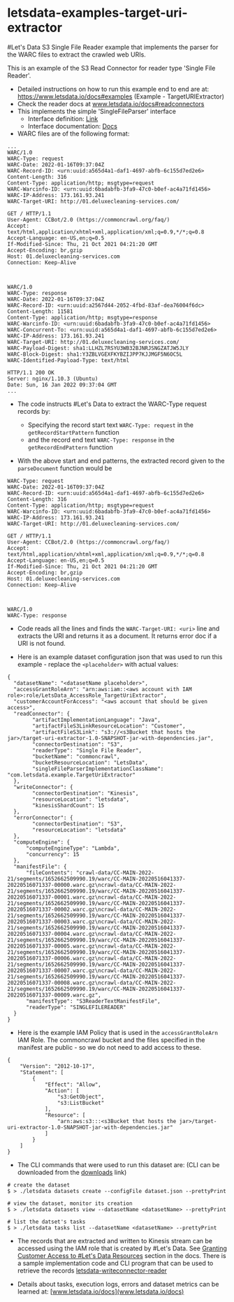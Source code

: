 # letsdata-examples-target-uri-extractor
#Let's Data S3 Single File Reader example that implements the parser for the WARC files to extract the crawled web URIs.

This is an example of the S3 Read Connector for reader type 'Single File Reader'. 

* Detailed instructions on how to run this example end to end are at: https://www.letsdata.io/docs#examples (Example - TargetURIExtractor)
* Check the reader docs at www.letsdata.io/docs#readconnectors
* This implements the simple 'SingleFileParser' interface 
  * Interface definition: [Link](https://github.com/lets-data/letsdata-data-interface/blob/main/src/main/java/com/resonance/letsdata/data/readers/interfaces/parsers/SingleFileParser.java)
  * Interface documentation: [Docs](https://www.letsdata.io/docs#sdkinterface)
* WARC files are of the following format: 
```
...
WARC/1.0
WARC-Type: request
WARC-Date: 2022-01-16T09:37:04Z
WARC-Record-ID: <urn:uuid:a565d4a1-daf1-4697-abfb-6c155d7ed2e6>
Content-Length: 316
Content-Type: application/http; msgtype=request
WARC-Warcinfo-ID: <urn:uuid:6badabfb-3fa9-47c0-b0ef-ac4a71fd1456>
WARC-IP-Address: 173.161.93.241
WARC-Target-URI: http://01.deluxecleaning-services.com/

GET / HTTP/1.1
User-Agent: CCBot/2.0 (https://commoncrawl.org/faq/)
Accept: text/html,application/xhtml+xml,application/xml;q=0.9,*/*;q=0.8
Accept-Language: en-US,en;q=0.5
If-Modified-Since: Thu, 21 Oct 2021 04:21:20 GMT
Accept-Encoding: br,gzip
Host: 01.deluxecleaning-services.com
Connection: Keep-Alive



WARC/1.0
WARC-Type: response
WARC-Date: 2022-01-16T09:37:04Z
WARC-Record-ID: <urn:uuid:a2567d44-2052-4fbd-83af-dea76004f6dc>
Content-Length: 11581
Content-Type: application/http; msgtype=response
WARC-Warcinfo-ID: <urn:uuid:6badabfb-3fa9-47c0-b0ef-ac4a71fd1456>
WARC-Concurrent-To: <urn:uuid:a565d4a1-daf1-4697-abfb-6c155d7ed2e6>
WARC-IP-Address: 173.161.93.241
WARC-Target-URI: http://01.deluxecleaning-services.com/
WARC-Payload-Digest: sha1:LLHZL7RSYU3WB32BJNRJSNGZATJW5JLY
WARC-Block-Digest: sha1:Y3ZBLVGEXFKYBZIJPP7KJJMGF5N6OC5L
WARC-Identified-Payload-Type: text/html

HTTP/1.1 200 OK
Server: nginx/1.10.3 (Ubuntu)
Date: Sun, 16 Jan 2022 09:37:04 GMT
...
```
* The code instructs #Let's Data to extract the WARC-Type request records by:
  * Specifying the record start text `WARC-Type: request` in the `getRecordStartPattern` function 
  * and the record end text `WARC-Type: response` in the `getRecordEndPattern` function

* With the above start and end patterns, the extracted record given to the `parseDocument` function would be 
```
WARC-Type: request
WARC-Date: 2022-01-16T09:37:04Z
WARC-Record-ID: <urn:uuid:a565d4a1-daf1-4697-abfb-6c155d7ed2e6>
Content-Length: 316
Content-Type: application/http; msgtype=request
WARC-Warcinfo-ID: <urn:uuid:6badabfb-3fa9-47c0-b0ef-ac4a71fd1456>
WARC-IP-Address: 173.161.93.241
WARC-Target-URI: http://01.deluxecleaning-services.com/

GET / HTTP/1.1
User-Agent: CCBot/2.0 (https://commoncrawl.org/faq/)
Accept: text/html,application/xhtml+xml,application/xml;q=0.9,*/*;q=0.8
Accept-Language: en-US,en;q=0.5
If-Modified-Since: Thu, 21 Oct 2021 04:21:20 GMT
Accept-Encoding: br,gzip
Host: 01.deluxecleaning-services.com
Connection: Keep-Alive



WARC/1.0
WARC-Type: response
```

* Code reads all the lines and finds the  `WARC-Target-URI: <uri>` line and extracts the URI and returns it as a document. It returns error doc if a URI is not found.

* Here is an example dataset configuration json that was used to run this example - replace the `<placeholder>` with actual values:
```
{
  "datasetName": "<datasetName placeholder>",
  "accessGrantRoleArn": "arn:aws:iam::<aws account with IAM role>:role/LetsData_AccessRole_TargetUriExtractor",
  "customerAccountForAccess": "<aws account that should be given access>",
  "readConnector": {
        "artifactImplementationLanguage": "Java",      
        "artifactFileS3LinkResourceLocation": "Customer",
        "artifactFileS3Link": "s3://<s3Bucket that hosts the jar>/target-uri-extractor-1.0-SNAPSHOT-jar-with-dependencies.jar",     
        "connectorDestination": "S3",
        "readerType": "Single File Reader",
        "bucketName": "commoncrawl",
        "bucketResourceLocation": "LetsData",
        "singleFileParserImplementationClassName": "com.letsdata.example.TargetUriExtractor"
  },
  "writeConnector": {
        "connectorDestination": "Kinesis",
        "resourceLocation": "letsdata",
        "kinesisShardCount": 15
  },
  "errorConnector": {
        "connectorDestination": "S3",
        "resourceLocation": "letsdata"
  },
  "computeEngine": {
      "computeEngineType": "Lambda",
      "concurrency": 15
  },
  "manifestFile": {
      "fileContents": "crawl-data/CC-MAIN-2022-21/segments/1652662509990.19/warc/CC-MAIN-20220516041337-20220516071337-00000.warc.gz\ncrawl-data/CC-MAIN-2022-21/segments/1652662509990.19/warc/CC-MAIN-20220516041337-20220516071337-00001.warc.gz\ncrawl-data/CC-MAIN-2022-21/segments/1652662509990.19/warc/CC-MAIN-20220516041337-20220516071337-00002.warc.gz\ncrawl-data/CC-MAIN-2022-21/segments/1652662509990.19/warc/CC-MAIN-20220516041337-20220516071337-00003.warc.gz\ncrawl-data/CC-MAIN-2022-21/segments/1652662509990.19/warc/CC-MAIN-20220516041337-20220516071337-00004.warc.gz\ncrawl-data/CC-MAIN-2022-21/segments/1652662509990.19/warc/CC-MAIN-20220516041337-20220516071337-00005.warc.gz\ncrawl-data/CC-MAIN-2022-21/segments/1652662509990.19/warc/CC-MAIN-20220516041337-20220516071337-00006.warc.gz\ncrawl-data/CC-MAIN-2022-21/segments/1652662509990.19/warc/CC-MAIN-20220516041337-20220516071337-00007.warc.gz\ncrawl-data/CC-MAIN-2022-21/segments/1652662509990.19/warc/CC-MAIN-20220516041337-20220516071337-00008.warc.gz\ncrawl-data/CC-MAIN-2022-21/segments/1652662509990.19/warc/CC-MAIN-20220516041337-20220516071337-00009.warc.gz",
      "manifestType": "S3ReaderTextManifestFile",    
      "readerType": "SINGLEFILEREADER"
  }
}
```
* Here is the example IAM Policy that is used in the `accessGrantRoleArn` IAM Role. The commoncrawl bucket and the files specified in the manifest are public - so we do not need to add access to these.
```
{
    "Version": "2012-10-17",
    "Statement": [
        {
            "Effect": "Allow",
            "Action": [
                "s3:GetObject",
                "s3:ListBucket"
            ],
            "Resource": [
                "arn:aws:s3:::<s3Bucket that hosts the jar>/target-uri-extractor-1.0-SNAPSHOT-jar-with-dependencies.jar"
            ]
        }
    ]
}
```
* The CLI commands that were used to run this dataset are: (CLI can be downloaded from the [downloads](www.letsdata.io/#downloads) link)
```
# create the dataset
$ > ./letsdata datasets create --configFile dataset.json --prettyPrint

# view the dataset, monitor its creation 
$ > ./letsdata datasets view --datasetName <datasetName> --prettyPrint

# list the datset's tasks
$ > ./letsdata tasks list --datasetName <datasetName> --prettyPrint 
```
* The records that are extracted and written to Kinesis stream can be accessed using the IAM role that is created by #Let's Data. See [Granting Customer Access to #Let's Data Resources](www.letsdata.io/docs#accessgrants) section in the docs. There is a sample implementation code and CLI program that can be used to retrieve the records [letsdata-writeconnector-reader](https://github.com/lets-data/letsdata-writeconnector-reader)

* Details about tasks, execution logs, errors and dataset metrics can be learned at: [www.letsdata.io/docs](www.letsdata.io/docs)
